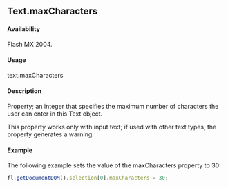 ## Text.maxCharacters

#### Availability

Flash MX 2004.

#### Usage

text.maxCharacters

#### Description

Property; an integer that specifies the maximum number of characters the user can enter in this Text object.

This property works only with input text; if used with other text types, the property generates a warning.

#### Example

The following example sets the value of the maxCharacters property to 30:

```javascript
fl.getDocumentDOM().selection[0].maxCharacters = 30;
```

